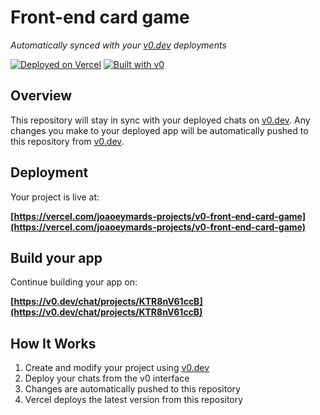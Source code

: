 # Front-end card game

*Automatically synced with your [v0.dev](https://v0.dev) deployments*

[![Deployed on Vercel](https://img.shields.io/badge/Deployed%20on-Vercel-black?style=for-the-badge&logo=vercel)](https://vercel.com/joaoeymards-projects/v0-front-end-card-game)
[![Built with v0](https://img.shields.io/badge/Built%20with-v0.dev-black?style=for-the-badge)](https://v0.dev/chat/projects/KTR8nV61ccB)

## Overview

This repository will stay in sync with your deployed chats on [v0.dev](https://v0.dev).
Any changes you make to your deployed app will be automatically pushed to this repository from [v0.dev](https://v0.dev).

## Deployment

Your project is live at:

**[https://vercel.com/joaoeymards-projects/v0-front-end-card-game](https://vercel.com/joaoeymards-projects/v0-front-end-card-game)**

## Build your app

Continue building your app on:

**[https://v0.dev/chat/projects/KTR8nV61ccB](https://v0.dev/chat/projects/KTR8nV61ccB)**

## How It Works

1. Create and modify your project using [v0.dev](https://v0.dev)
2. Deploy your chats from the v0 interface
3. Changes are automatically pushed to this repository
4. Vercel deploys the latest version from this repository